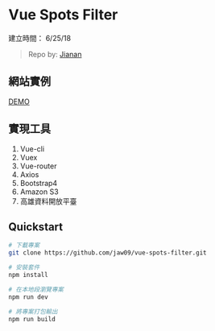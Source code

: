 # Vue Spots Filter

建立時間： 6/25/18

> Repo by: [Jianan](https://github.com/jaw09)

## 網站實例

[DEMO](http://vue-spots-filter.s3-website-ap-southeast-1.amazonaws.com/)

## 實現工具

1.  Vue-cli
2.  Vuex
3.  Vue-router
4.  Axios
5.  Bootstrap4
6.  Amazon S3
7.  高雄資料開放平臺

## Quickstart

```bash
# 下載專案
git clone https://github.com/jaw09/vue-spots-filter.git

# 安裝套件
npm install

# 在本地段瀏覽專案
npm run dev

# 將專案打包輸出
npm run build
```
